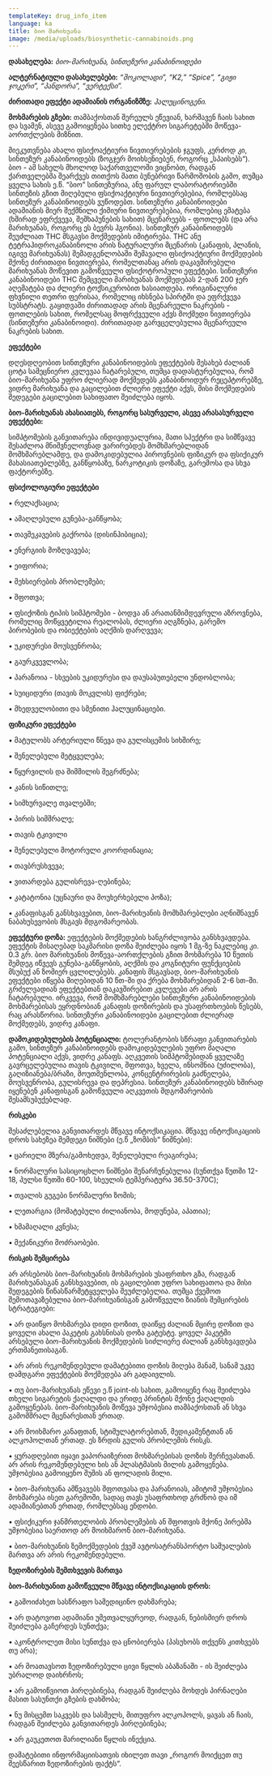 ```yaml
---
templateKey: drug_info_item
language: ka
title: ბიო მარიხუანა
image: /media/uploads/biosynthetic-cannabinoids.png
---
```

**დასახელება:** _ბიო-მარიხუანა, სინთეზური კანაბინოიდები_

**ალტერნატიული დასახელებები:**  _“შოკოლადი”, “K2,” “Spice”, “გიჟი ჯოკერი”, “პანდორა”, “ვერტექსი”._

**ძირითადი ეფექტი ადამიანის ორგანიზმზე:** _ჰალუცინოგენი._

**მოხმარების გზები:** თამბაქოსთან შერეულს ეწევიან, ხარშავენ ჩაის სახით და სვამენ, ასევე გამოიყენება სითხე ელექტრო სიგარეტებში მოწევა-აორთქლების მიზნით.

მიეკუთვნება ახალი ფსიქოაქტიური ნივთიერებების ჯგუფს, კერძოდ კი, სინთეზურ კანაბინოიდებს (ზოგჯერ მოიხსენიებენ, როგორც „სპაისებს“). ბიო - ამ სახელს მხოლოდ საქართველოში ვიცნობთ, რადგან ქართველებმა შეარქვეს თითქოს მათი ბუნებრივი წარმოშობის გამო, თუმცა ყველა სახის ე.წ. “ბიო” სინთეზურია, ანუ ფარულ ლაბორატორიებში სინთეზის გზით მიღებული ფსიქოაქტიური ნივთიერებებია, რომლებსაც სინთეზურ კანაბინოიდებს ვუწოდებთ. სინთეზური კანაბინოიდები ადამიანის მიერ შექმნილი ქიმიური ნივთიერებებია, რომლებიც ემატება (ხშირად ეფრქვევა, შეშხაპუნების სახით) მცენარეებს - ფოთლებს (და არა მარიხუანას, როგორც ეს ბევრს ჰგონია). სინთეზურ კანაბინოიდებს შეუძლიათ THC მსგავსი მოქმედების იმიტირება. THC ანუ ტეტრაჰიდროკანაბინოლი არის ნატურალური მცენარის (კანაფის, პლანის, იგივე მარიხუანას) შემადგენლობაში შემავალი ფსიქოაქტიური მოქმედების მქონე ძირითადი ნივთიერება, რომელთანაც არის დაკავშირებული მარიხუანას მოწევით გამოწვეული ფსიქოტროპული ეფექტები. სინთეზური კანაბინოიდები THC შემცველი მარიხუანას მოქმედებას 2-დან 200 ჯერ აღემატება და ძლიერი ტოქსიკურობით ხასიათდება. ორიგინალური ფხვნილი თეთრი ფერისაა, რომელიც იხსნება სპირტში და ეფრქვევა სუბსტრატს. გაყიდვაში ძირითადად არის მცენარეული ნაკრების - ფოთლების სახით, რომელსაც მოფრქვეული აქვს მოქმედი ნივთიერება (სინთეზური კანაბინოიდი). ძირითადად გარვცელებულია მცენარეული ნაკრების სახით. 

**ეფექტები**

დღესდღეობით სინთეზური კანაბინოიდების ეფექტების შესახებ ძალიან ცოტა სამეცნიერო კვლევაა ჩატარებული, თუმცა დადასტურებულია, რომ ბიო-მარიხუანა უფრო ძლიერად მოქმედებს კანაბინოიდურ რეცეპტორებზე, ვიდრე მარიხუანა და გაცილებით ძლიერი ეფექტი აქვს, მისი მოქმედების შედეგები გაცილებით სახიფათო შეიძლება იყოს. 

**ბიო-მარიხუანას ახასიათებს, როგორც სასურველი, ასევე არასასურველი ეფექტები:**

სიმპტომების განვითარება ინდივიდუალურია, მათი სპექტრი და სიმწვავე შესაძლოა მნიშვნელოვნად ვარირებდეს მომხმარებლიდან მომხმარებლამდე, და დამოკიდებულია პიროვნების ფიზიკურ და ფსიქიკურ მახასიათებლებზე, განწყობაზე, ნარკოტიკის დოზაზე, გარემოსა და სხვა ფაქტორებზე.

**ფსიქოლოგიური ეფექტები**

•	რელაქსაცია;

•	ამაღლებული გუნება-განწყობა;

•	თავშეკავების გაქრობა (დისინჰიბიცია);

•	ენერგიის მოზღვავება;

•	ეიფორია;

•	მეხსიერების პრობლემები;

•	შფოთვა;

•	ფსიქოზის ტიპის სიმპტომები - ბოდვა ან არათანმიმდევრული აზროვნება, რომელიც მოწყვეტილია რეალობას, ძლიერი აღგზნება, გარემო პირობების და ობიექტების აღქმის დარღვევა;

•	უკიდურესი მოუსვენრობა;

•	გაურკვევლობა;

•	პარანოია - სხვების უკიდურესი და დაუსაბუთებელი უნდობლობა;

•	სუიციდური (თავის მოკვლის) ფიქრები;

•	მხედველობითი და სმენითი ჰალუცინაციები.

**ფიზიკური ეფექტები**

•	მატულობს არტერიული წნევა და გულისცემის სიხშირე;

•	შენელებული მეტყველება;

•	წყურვილის და შიმშილის შეგრძნება;

•	კანის სიწითლე;

•	სიმხურვალე თვალებში;

•	პირის სიმშრალე;

•	თავის ტკივილი

•	შენელებული მოტორული კოორდინაცია;

•	თავბრუსხვევა;

•	ვითარდება გულისრევა-ღებინება;

•	კატატონია (უცნაური და მოუხერხებელი პოზა);

•	კანაფისგან განსხვავებით, ბიო-მარიხუანის მომხმარებლები აღნიშნავენ ნაბახუსევობის მსგავს მდგომარეობას.

**ეფექტური დოზა:** ეფექტების მოქმედების ხანგრძლივობა განსხვავდება. ეფექტის მისაღებად საკმარისი დოზა შეიძლება იყოს 1 მგ-ზე ნაკლებიც კი.  0.3 გრ. ბიო მარიხუანის მოწევა-აორთქლების გზით მოხმარება 10 წუთის შემდეგ იწვევს გუნება-განწყობის, აღქმის და კოგნიტური ფუნქციების მსუბუქ ან ზომიერ ცვლილებებს. კანაფის მსგავსად, ბიო-მარიხუანის ეფექტები იწყება მიღებიდან 10 წთ-ში და ქრება მოხმარებიდან 2-6 სთ-ში. გრძელვადიან ეფექტებთან დაკავშირებით კვლევები არ არის ჩატარებული. ირკვევა, რომ მომხმარებლები სინთეზური კანაბინოიდების მოხმარებისას ეყრდნობიან კანაფის დოზირების და უსაფრთხოების წესებს, რაც არასწორია.  სინთეზური კანაბინოიდები გაცილებით ძლიერად მოქმედებს, ვიდრე კანაფი. 

**დამოკიდებულების პოტენციალი:** ტოლერანტობის სწრაფი განვითარების გამო, სინთეზურ კანაბინოიდებს დამოკიდებულების უფრო მაღალი პოტენციალი აქვს, ვიდრე კანაფს. აღკვეთის სიმპტომებიდან ყველაზე გავრცელებულია თავის ტკივილი, შფოთვა, ხველა, ინსომნია (უძილობა), გაღიზიანება/ბრაზი, მოუთმენლობა, კონცენტრირების გაძნელება, მოუსვენრობა, გულისრევა და დეპრესია. სინთეზურ კანაბინოიდებს ხშირად იყენებენ კანაფისგან გამოწვეული აღკვეთის მდგომარეობის შესამსუბუქებლად. 

**რისკები**

შესაძლებელია განვითარდეს მწვავე ინტოქსიკაცია. მწვავე ინტოქსიკაციის დროს სახეზეა შემდეგი ნიშნები (ე.წ „ზომბის“ ნიშნები):

•	ცარიელი მზერა/გამოხედვა, შენელებული რეაგირება;

•	ნორმალური სასიცოცხლო ნიშნები შენარჩუნებულია (სუნთქვა წუთში 12-18, პულსი წუთში 60-100, სხეულის ტემპერატურა 36.50-370C);

•	თვალის გუგები ნორმალური ზომის;

•	ლეთარგია (მომატებული ძილიანობა, მოდუნება, აპათია);

•	ხმამაღალი კვნესა;

•	მექანიკური მოძრაობები.

**რისკის შემცირება**

არ არსებობს ბიო-მარიხუანის მოხმარების უსაფრთხო გზა, რადგან მარიხუანასგან განსხვავებით, ის გაცილებით უფრო სახიფათოა და მისი შედეგების წინასწარმეტყველება შეუძლებელია. თუმცა ქვემოთ შემოთავაზებულია ბიო-მარიხუანისგან გამოწვეული ზიანის შემცირების სტრატეგიები:

•	არ დაიწყო მოხმარება დიდი დოზით, დაიწყე ძალიან მცირე დოზით და ყოველი ახალი პაკეტის გახსნისას დოზა გატესტე. ყოველ პაკეტში არსებული ბიო-მარიხუანის მოქმედების სიძლიერე ძალიან განსხვავდება ერთმანეთისაგან. 

•	არ არის რეკომენდებული დამატებითი დოზის მიღება მანამ, სანამ უკვე დამდგარი ეფექტების მოქმედება არ გადაივლის.

•	თუ ბიო-მარიხუანას ეწევი ე.წ joint-ის სახით, გამოიყენე რაც შეიძლება თხელი სიგარეტის ქაღალდი და ერიდე პრინტის მქონე ქაღალდის გამოყენებას. ბიო-მარიხუანის მოწევა უმჯობესია თამბაქოსთან ან სხვა გამომშრალ მცენარესთან ერთად.  

•	არ მოიხმარო კანაფთან, სტიმულატორებთან, მედიკამენტთან ან ალკოჰოლთან ერთად. ეს ზრდის გულის პრობლემის რისკს. 

•	ყურადღებით იყავი ვაპორაიზერით მოხმარებისას დოზის შერჩევასთან. არ არის რეკომენდებული ხის ან პლასტმასის მილის გამოყენება. უმჯობესია გამოიყენო შუშის ან ფოლადის მილი. 

•	ბიო-მარიხუანა ამწვავებს შფოთვასა და პარანოიას, ამიტომ უმჯობესია მოხმარება ისეთ გარემოში, სადაც  თავს უსაფრთხოდ გრძნობ და იმ ადამიანებთან ერთად, რომლებსაც ენდობი. 

•	ფსიქიკური ჯანმრთელობის პრობლემების ან შფოთვის მქონე პირებმა უმჯობესია საერთოდ არ მოიხმარონ ბიო-მარიხუანა. 

•	ბიო-მარიხუანის ზემოქმედების ქვეშ ავტოსატრანსპორტო საშუალების მართვა არ არის რეკომენდებული. 

**ზედოზირების შემთხვევის მართვა**

**ბიო-მარიხუანით გამოწვეული მწვავე ინტოქსიკაციის დროს:**

•	გამოიძახეთ სასწრაფო სამედიცინო დახმარება;

•	არ დატოვოთ ადამიანი უმეთვალყურეოდ, რადგან, ნებისმიერ დროს შეიძლება გაჩერდეს სუნთქვა;

•	აკონტროლეთ მისი სუნთქვა და ცნობიერება (პასუხობს თქვენს კითხვებს თუ არა);

•	არ მოათავსოთ ზედოზირებული ცივი წყლის აბაზანაში - ის შეიძლება უბრალოდ დაიხრჩოს;

•	არ გამოიწვიოთ პირღებინება, რადგან შეიძლება მოხდეს პირნაღები მასით სასუნთქი გზების დახშობა;

•	ნუ მისცემთ საკვებს და სასმელს, მითუფრო ალკოჰოლს, ყავას ან ჩაის, რადგან შეიძლება განვითარდეს პირღებინება;

•	არ გაუკეთოთ მარილიანი წყლის ინექცია.

დამატებითი ინფორმაციისათვის იხილეთ თავი „როგორ მოიქცეთ თუ შეესწარით ზედოზირების ფაქტს“.
